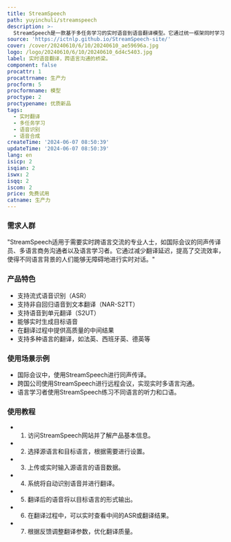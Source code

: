 ```yaml
---
title: StreamSpeech
path: yuyinchuli/streamspeech
description: >-
  StreamSpeech是一款基于多任务学习的实时语音到语音翻译模型。它通过统一框架同时学习翻译和同步策略，有效识别流式语音输入中的翻译时机，实现高质量的实时通信体验。该模型在CVSS基准测试中取得了领先的性能，并能提供低延迟的中间结果，如ASR或翻译结果。
source: 'https://ictnlp.github.io/StreamSpeech-site/'
cover: /cover/20240610/6/10/20240610_ae59696a.jpg
logo: /logo/20240610/6/10/20240610_6d4c5403.jpg
label: 实时语音翻译，跨语言沟通的桥梁。
component: false
procattr: 1
procattrname: 生产力
procform: 5
procformname: 模型
proctype: 2
proctypename: 优质新品
tags:
  - 实时翻译
  - 多任务学习
  - 语音识别
  - 语音合成
createTime: '2024-06-07 08:50:39'
updateTime: '2024-06-07 08:50:39'
lang: en
isicp: 2
isqian: 2
iswx: 2
isqq: 2
iscom: 2
price: 免费试用
catname: 生产力
---
```




### 需求人群
"StreamSpeech适用于需要实时跨语言交流的专业人士，如国际会议的同声传译员、多语言商务沟通者以及语言学习者。它通过减少翻译延迟，提高了交流效率，使得不同语言背景的人们能够无障碍地进行实时对话。"

### 产品特色
* 支持流式语音识别（ASR）
* 支持非自回归语音到文本翻译（NAR-S2TT）
* 支持语音到单元翻译（S2UT）
* 能够实时生成目标语音
* 在翻译过程中提供高质量的中间结果
* 支持多种语言的翻译，如法英、西班牙英、德英等

### 使用场景示例
* 国际会议中，使用StreamSpeech进行同声传译。
* 跨国公司使用StreamSpeech进行远程会议，实现实时多语言沟通。
* 语言学习者使用StreamSpeech练习不同语言的听力和口语。

### 使用教程
* 1. 访问StreamSpeech网站并了解产品基本信息。
* 2. 选择源语言和目标语言，根据需要进行设置。
* 3. 上传或实时输入源语言的语音数据。
* 4. 系统将自动识别语音并进行翻译。
* 5. 翻译后的语音将以目标语言的形式输出。
* 6. 在翻译过程中，可以实时查看中间的ASR或翻译结果。
* 7. 根据反馈调整翻译参数，优化翻译质量。

  
